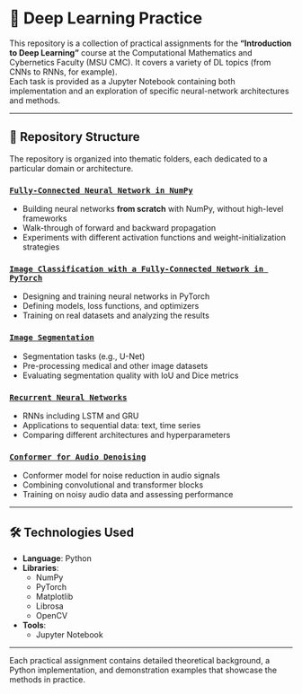 # 🧠 Deep Learning Practice

This repository is a collection of practical assignments for the **“Introduction to Deep Learning”** course at the Computational Mathematics and Cybernetics Faculty (MSU CMC). It covers a variety of DL topics (from CNNs to RNNs, for example).  
Each task is provided as a Jupyter Notebook containing both implementation and an exploration of specific neural-network architectures and methods.

---

## 📁 Repository Structure

The repository is organized into thematic folders, each dedicated to a particular domain or architecture.

### [`Fully-Connected Neural Network in NumPy`](https://github.com/bulkin-anton/DL_practice/blob/main/0_nn_numpy/nn_on_numpy.ipynb)
- Building neural networks **from scratch** with NumPy, without high-level frameworks  
- Walk-through of forward and backward propagation  
- Experiments with different activation functions and weight-initialization strategies  

### [`Image Classification with a Fully-Connected Network in PyTorch`](https://github.com/bulkin-anton/DL_practice/blob/main/1_nn_pytorch/nn_on_pytorch.ipynb)
- Designing and training neural networks in PyTorch  
- Defining models, loss functions, and optimizers  
- Training on real datasets and analyzing the results  

### [`Image Segmentation`](https://github.com/bulkin-anton/DL_practice/blob/main/2_image_segmentation/image_segmentation_nns.ipynb)
- Segmentation tasks (e.g., U-Net)  
- Pre-processing medical and other image datasets  
- Evaluating segmentation quality with IoU and Dice metrics  

### [`Recurrent Neural Networks`](https://github.com/bulkin-anton/DL_practice/blob/main/3_RNN/RNN.ipynb)
- RNNs including LSTM and GRU  
- Applications to sequential data: text, time series  
- Comparing different architectures and hyperparameters  

### [`Conformer for Audio Denoising`](https://github.com/bulkin-anton/DL_practice/blob/main/5_denoising_conformer/denoising_conformer.ipynb)
- Conformer model for noise reduction in audio signals  
- Combining convolutional and transformer blocks  
- Training on noisy audio data and assessing performance  

---

## 🛠️ Technologies Used

- **Language**: Python  
- **Libraries**:  
  - NumPy  
  - PyTorch  
  - Matplotlib  
  - Librosa  
  - OpenCV  
- **Tools**:  
  - Jupyter Notebook  

---

Each practical assignment contains detailed theoretical background, a Python implementation, and demonstration examples that showcase the methods in practice.
